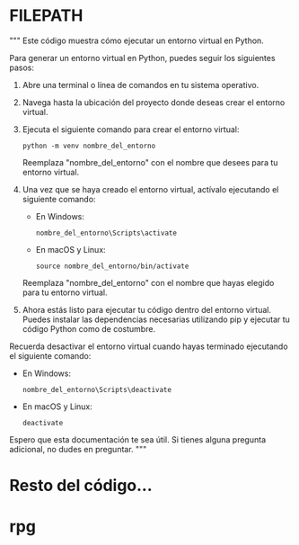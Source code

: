 # FILEPATH

"""
Este código muestra cómo ejecutar un entorno virtual en Python.

Para generar un entorno virtual en Python, puedes seguir los siguientes pasos:

1. Abre una terminal o línea de comandos en tu sistema operativo.
2. Navega hasta la ubicación del proyecto donde deseas crear el entorno virtual.
3. Ejecuta el siguiente comando para crear el entorno virtual:

     ```
     python -m venv nombre_del_entorno
     ```

     Reemplaza "nombre_del_entorno" con el nombre que desees para tu entorno virtual.

4. Una vez que se haya creado el entorno virtual, actívalo ejecutando el siguiente comando:

     - En Windows:

         ```
         nombre_del_entorno\Scripts\activate
         ```

     - En macOS y Linux:

         ```
         source nombre_del_entorno/bin/activate
         ```

     Reemplaza "nombre_del_entorno" con el nombre que hayas elegido para tu entorno virtual.

5. Ahora estás listo para ejecutar tu código dentro del entorno virtual. Puedes instalar las dependencias necesarias utilizando pip y ejecutar tu código Python como de costumbre.

Recuerda desactivar el entorno virtual cuando hayas terminado ejecutando el siguiente comando:

- En Windows:

    ```
    nombre_del_entorno\Scripts\deactivate
    ```

- En macOS y Linux:

    ```
    deactivate
    ```

Espero que esta documentación te sea útil. Si tienes alguna pregunta adicional, no dudes en preguntar.
"""
# Resto del código...
# rpg
